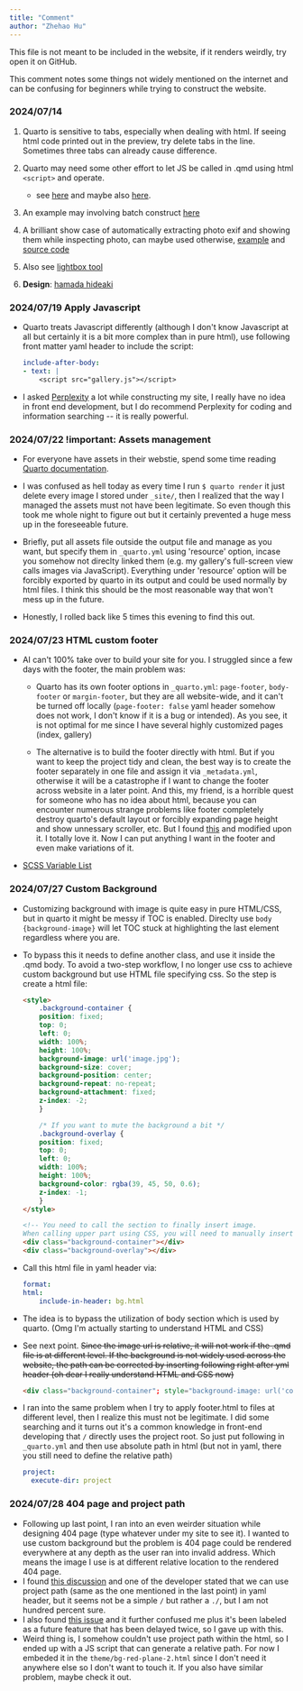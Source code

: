 ```yaml
---
title: "Comment"
author: "Zhehao Hu"
---
```

This file is not meant to be included in the website, if it renders weirdly, try open it on GitHub.

This comment notes some things not widely mentioned on the internet and can be confusing for beginners while trying to construct the website.

### 2024/07/14 

1. Quarto is sensitive to tabs, especially when dealing with html. If seeing html code printed out in the preview, try delete tabs in the line. Sometimes three tabs can already cause difference.

2. Quarto may need some other effort to let JS be called in .qmd using html `<script>` and operate. 
    - see [here](https://github.com/quarto-dev/quarto-cli/discussions/4179) and maybe also [here](https://forum.posit.co/t/quarto-equivalent-to-exclude-yaml-command-in-distill/148758).

3. An example may involving batch construct [here](https://b.bapt.xyz/posts/gallery/#generating-the-page-with-quarto)

4. A brilliant show case of automatically extracting photo exif and showing them while inspecting photo, can maybe used otherwise, [example](https://rfsaldanha.github.io/photos/photos.html) and [source code](https://github.com/rfsaldanha/rfsaldanha.github.io/blob/main/photos/photos.qmd) 

5. Also see [lightbox tool](https://github.com/quarto-ext/lightbox?tab=readme-ov-file)

6. **Design**: [hamada hideaki](https://github.com/quarto-ext/lightbox?tab=readme-ov-file) 

### 2024/07/19 Apply Javascript

- Quarto treats Javascript differently (although I don't know Javascript at all but certainly it is a bit more complex than in pure html), use following front matter yaml header to include the script:

    ```yaml
    include-after-body: 
    - text: |
        <script src="gallery.js"></script>
    ```

- I asked [Perplexity](https://perplexity.ai) a lot while constructing my site, I really have no idea in front end development, but I do recommend Perplexity for coding and information searching -- it is really powerful.

### 2024/07/22 !important: Assets management

- For everyone have assets in their webstie, spend some time reading [Quarto documentation](https://quarto.org/docs/websites/website-tools.html#site-resources).

- I was confused as hell today as every time I run `$ quarto render` it just delete every image I stored under `_site/`, then I realized that the way I managed the assets must not have been legitimate. So even though this took me whole night to figure out but it certainly prevented a huge mess up in the foreseeable future.

- Briefly, put all assets file outside the output file and manage as you want, but specify them in `_quarto.yml` using 'resource' option, incase you somehow not direclty linked them (e.g. my gallery's full-screen view calls images via JavaScript). Everything under 'resource' option will be forcibly exported by quarto in its output and could be used normally by html files. I think this should be the most reasonable way that won't mess up in the future.

- Honestly, I rolled back like 5 times this evening to find this out.

### 2024/07/23 HTML custom footer

- AI can't 100% take over to build your site for you. I struggled since a few days with the footer, the main problem was:

    - Quarto has its own footer options in `_quarto.yml`: `page-footer`, `body-footer` or `margin-footer`, but they are all website-wide, and it can't be turned off locally (`page-footer: false` yaml header somehow does not work, I don't know if it is a bug or intended). As you see, it is not optimal for me since I have several highly customized pages (index, gallery)

    - The alternative is to build the footer directly with html. But if you want to keep the project tidy and clean, the best way is to create the footer separately in one file and assign it via `_metadata.yml`, otherwise it will be a catastrophe if I want to change the footer across website in a later point. And this, my friend, is a horrible quest for someone who has no idea about html, because you can encounter numerous strange problems like footer completely destroy quarto's default layout or forcibly expanding page height and show unnessary scroller, etc. But I found [this](https://albert-rapp.de/posts/13_quarto_blog_writing_guide/13_quarto_blog_writing_guide#add-a-footer-below-blog-posts) and modified upon it. I totally love it. Now I can put anything I want in the footer and even make variations of it.

- [SCSS Variable List](https://github.com/twbs/bootstrap/blob/main/scss/_variables.scss)

### 2024/07/27 Custom Background

- Customizing background with image is quite easy in pure HTML/CSS, but in quarto it might be messy if TOC is enabled. Direclty use `body {background-image}` will let TOC stuck at highlighting the last element regardless where you are.

- To bypass this it needs to define another class, and use it inside the .qmd body. To avoid a two-step workflow, I no longer use css to achieve custom background but use HTML file specifying css. So the step is create a html file:

    ```html
    <style>
        .background-container {
        position: fixed;
        top: 0;
        left: 0;
        width: 100%;
        height: 100%;
        background-image: url('image.jpg');
        background-size: cover;
        background-position: center;
        background-repeat: no-repeat;
        background-attachment: fixed;
        z-index: -2;
        }

        /* If you want to mute the background a bit */
        .background-overlay {
        position: fixed;
        top: 0;
        left: 0;
        width: 100%;
        height: 100%;
        background-color: rgba(39, 45, 50, 0.6);
        z-index: -1;
        }
    </style>

    <!-- You need to call the section to finally insert image.
    When calling upper part using CSS, you will need to manually insert the part below in MD body. -->
    <div class="background-container"></div>
    <div class="background-overlay"></div>
    ```

- Call this html file in yaml header via:

    ```yaml
    format:
    html:
        include-in-header: bg.html
    ```

- The idea is to bypass the utilization of body section which is used by quarto. (Omg I'm actually starting to understand HTML and CSS)

- See next point. ~~Since the image url is relative, it will not work if the .qmd file is at different level. If the background is not widely used across the website, the path can be corrected by inserting following right after yml header (oh dear I really understand HTML and CSS now)~~

    ```html
    <div class="background-container"; style="background-image: url('corrected/image.jpg');"></div>
    ```

- I ran into the same problem when I try to apply footer.html to files at different level, then I realize this must not be legitimate. I did some searching and it turns out it's a common knowledge in front-end developing that `/` directly uses the project root. So just put following in `_quarto.yml` and then use absolute path in html (but not in yaml, there you still need to define the relative path) 

    ```yaml
    project:
      execute-dir: project
    ```
    
### 2024/07/28 404 page and project path

- Following up last point, I ran into an even weirder situation while designing 404 page (type whatever under my site to see it). I wanted to use custom background but the problem is 404 page could be rendered everywhere at any depth as the user ran into invalid address. Which means the image I use is at different relative location to the rendered 404 page.
- I found [this discussion](https://github.com/quarto-dev/quarto-cli/issues/5284#issuecomment-1533526078) and one of the developer stated that we can use project path (same as the one mentioned in the last point) in yaml header, but it seems not be a simple `/` but rather a `./`, but I am not hundred percent sure. 
- I also found [this issue](https://github.com/quarto-dev/quarto-cli/issues/3788) and it further confused me plus it's been labeled as a future feature that has been delayed twice, so I gave up with this.
- Weird thing is, I somehow couldn't use project path within the html, so I ended up with a JS script that can generate a relative path. For now I embeded it in the `theme/bg-red-plane-2.html` since I don't need it anywhere else so I don't want to touch it. If you also have similar problem, maybe check it out.